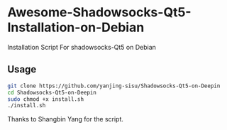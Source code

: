 # Awesome-Shadowsocks-Qt5-Installation-on-Debian
Installation Script For shadowsocks-Qt5 on Debian

## Usage
``` bash
git clone https://github.com/yanjing-sisu/Shadowsocks-Qt5-on-Deepin
cd Shadowsocks-Qt5-on-Deepin
sudo chmod +x install.sh
./install.sh
```

Thanks to Shangbin Yang for the script.
